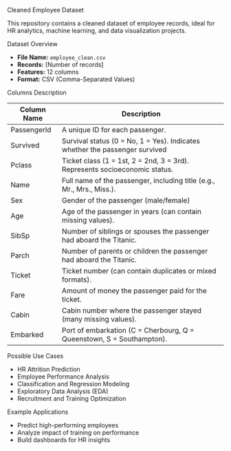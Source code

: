 Cleaned Employee Dataset

This repository contains a cleaned dataset of employee records, ideal for HR analytics, machine learning, and data visualization projects.

Dataset Overview

- **File Name:** `employee_clean.csv`
- **Records:** [Number of records]
- **Features:** 12 columns
- **Format:** CSV (Comma-Separated Values)

Columns Description

| Column Name           | Description                                                                 |
|-----------------------|-----------------------------------------------------------------------------|
| PassengerId           |	A unique ID for each passenger.                                             |
| Survived              |Survival status (0 = No, 1 = Yes). Indicates whether the passenger survived  |
| Pclass                | Ticket class (1 = 1st, 2 = 2nd, 3 = 3rd). Represents socioeconomic status.  |
| Name                  | Full name of the passenger, including title (e.g., Mr., Mrs., Miss.).       |
| Sex                   | Gender of the passenger (male/female)                                       |
| Age                   | Age of the passenger in years (can contain missing values).                 |
| SibSp                 |	Number of siblings or spouses the passenger had aboard the Titanic.         |
| Parch                 | Number of parents or children the passenger had aboard the Titanic.         |
|Ticket                 | Ticket number (can contain duplicates or mixed formats).                    |
| Fare                  | Amount of money the passenger paid for the ticket.                          |
|Cabin                  | Cabin number where the passenger stayed (many missing values).              |
| Embarked              | Port of embarkation (C = Cherbourg, Q = Queenstown, S = Southampton).       |
                                
Possible Use Cases

- HR Attrition Prediction
- Employee Performance Analysis
- Classification and Regression Modeling
- Exploratory Data Analysis (EDA)
- Recruitment and Training Optimization

Example Applications

- Predict high-performing employees
- Analyze impact of training on performance
- Build dashboards for HR insights



